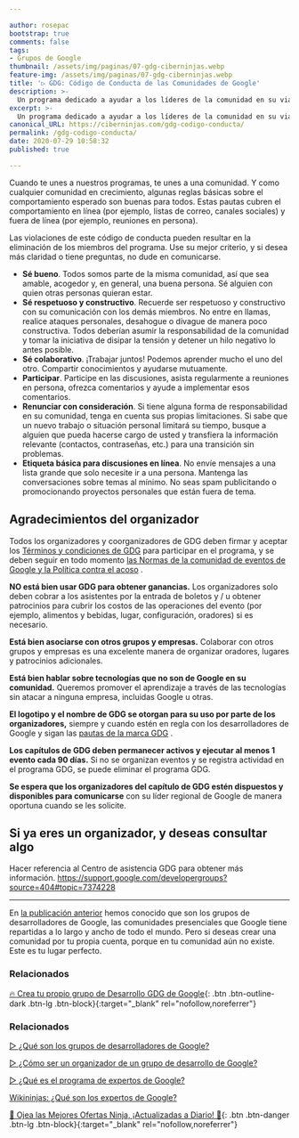 ```yaml
---

author: rosepac
bootstrap: true
comments: false
tags:
- Grupos de Google
thumbnail: /assets/img/paginas/07-gdg-ciberninjas.webp
feature-img: /assets/img/paginas/07-gdg-ciberninjas.webp
title: '▷ GDG: Código de Conducta de las Comunidades de Google'
description: >-
  Un programa dedicado a ayudar a los líderes de la comunidad en su viaje para construir grupos de desarrolladores exitosos y comprometidos a través de capacitación, trabajo en red y más.
excerpt: >-
  Un programa dedicado a ayudar a los líderes de la comunidad en su viaje para construir grupos de desarrolladores exitosos y comprometidos a través de capacitación, trabajo en red y más.
canonical_URL: https://ciberninjas.com/gdg-codigo-conducta/
permalink: /gdg-codigo-conducta/
date: 2020-07-29 10:58:32
published: true

---
```


Cuando te unes a nuestros programas, te unes a una comunidad. Y como cualquier comunidad en crecimiento, algunas reglas básicas sobre el comportamiento esperado son buenas para todos. Estas pautas cubren el comportamiento en línea (por ejemplo, listas de correo, canales sociales) y fuera de línea (por ejemplo, reuniones en persona).

Las violaciones de este código de conducta pueden resultar en la eliminación de los miembros del programa. Use su mejor criterio, y si desea más claridad o tiene preguntas, no dude en comunicarse.

- **Sé bueno**. Todos somos parte de la misma comunidad, así que sea amable, acogedor y, en general, una buena persona. Sé alguien con quien otras personas quieran estar.
- **Sé respetuoso y constructivo**. Recuerde ser respetuoso y constructivo con su comunicación con los demás miembros. No entre en llamas, realice ataques personales, desahogue o divague de manera poco constructiva. Todos deberían asumir la responsabilidad de la comunidad y tomar la iniciativa de disipar la tensión y detener un hilo negativo lo antes posible.
- **Sé colaborativo**. ¡Trabajar juntos! Podemos aprender mucho el uno del otro. Compartir conocimientos y ayudarse mutuamente.
- **Participar**. Participe en las discusiones, asista regularmente a reuniones en persona, ofrezca comentarios y ayude a implementar esos comentarios.
- **Renunciar con consideración**. Si tiene alguna forma de responsabilidad en su comunidad, tenga en cuenta sus propias limitaciones. Si sabe que un nuevo trabajo o situación personal limitará su tiempo, busque a alguien que pueda hacerse cargo de usted y transfiera la información relevante (contactos, contraseñas, etc.) para una transición sin problemas.
- **Etiqueta básica para discusiones en línea**. No envíe mensajes a una lista grande que solo necesite ir a una persona. Mantenga las conversaciones sobre temas al mínimo. No seas spam publicitando o promocionando proyectos personales que están fuera de tema.

## **Agradecimientos del organizador**

Todos los organizadores y coorganizadores de GDG deben firmar y aceptar los [Términos y condiciones de GDG](https://developers.google.com/community/gdg/terms-and-conditions) para participar en el programa, y se deben seguir en todo momento [las Normas de la comunidad de eventos de Google y la Política contra el acoso](https://www.google.com/events/policy/anti-harassmentpolicy.html) .

**NO está bien usar GDG para obtener ganancias.** Los organizadores solo deben cobrar a los asistentes por la entrada de boletos y / u obtener patrocinios para cubrir los costos de las operaciones del evento (por ejemplo, alimentos y bebidas, lugar, configuración, oradores) si es necesario.

**Está bien asociarse con otros grupos y empresas.** Colaborar con otros grupos y empresas es una excelente manera de organizar oradores, lugares y patrocinios adicionales.

**Está bien hablar sobre tecnologías que no son de Google en su comunidad.** Queremos promover el aprendizaje a través de las tecnologías sin atacar a ninguna empresa, incluidas Google u otras.

**El logotipo y el nombre de GDG se otorgan para su uso por parte de los organizadores,** siempre y cuando estén en regla con los desarrolladores de Google y sigan las [pautas de la marca GDG](https://developers.google.com/community/gdg/brand-guidelines) .

**Los capítulos de GDG deben permanecer activos y ejecutar al menos 1 evento cada 90 días.** Si no se organizan eventos y se registra actividad en el programa GDG, se puede eliminar el programa GDG.

**Se espera que los organizadores del capítulo de GDG estén dispuestos y disponibles para comunicarse** con su líder regional de Google de manera oportuna cuando se les solicite.

## **Si ya eres un organizador, y deseas consultar algo**

Hacer referencia al Centro de asistencia GDG para obtener más información. https://support.google.com/developergroups?source=404#topic=7374228

---

En [la publicación anterior](https://ciberninjas.com/gdg-grupos-desarrollo-google/) hemos conocido que son los grupos de desarrolladores de Google, las comunidades presenciales que Google tiene repartidas a lo largo y ancho de todo el mundo. Pero si deseas crear una comunidad por tu propia cuenta, porque en tu comunidad aún no existe. Este es tu lugar perfecto.

### **Relacionados** <!-- omit in toc -->

<!-- https://developers.google.com/community/gdg/organizers -->
[🔥 Crea tu propio grupo de Desarrollo GDG de Google](https://gdg.advocu.com/home/applications/form){: .btn .btn-outline-dark .btn-lg .btn-block}{:target="_blank" rel="nofollow,noreferrer"}

### **Relacionados** <!-- omit in toc -->

[▷ ¿Qué son los grupos de desarrolladores de Google?](https://ciberninjas.com/gdg-grupos-desarrollo-google/)

[▷ ¿Cómo ser un organizador de un grupo de desarrollo de Google?](https://ciberninjas.com/gdg-organizadores-grupos/)

[▷ ¿Qué es el programa de expertos de Google?](https://ciberninjas.com/expertos-google/)

[Wikininjas: ¿Qué son los expertos de Google?](https://ciberninjas.com/wiki/gde/)

[🎁 Ojea las Mejores Ofertas Ninja, ¡Actualizadas a Diario! 🛒](https://www.amazon.es/shop/cibercursos){: .btn .btn-danger .btn-lg .btn-block}{:target="_blank" rel="nofollow,noreferrer"}